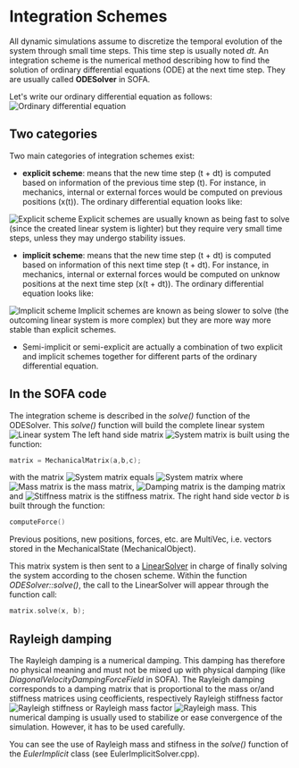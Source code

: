 Integration Schemes
===================

All dynamic simulations assume to discretize the temporal evolution of the system through small time steps. This time step is usually noted *dt*. An integration scheme is the numerical method describing how to find the solution of ordinary differential equations (ODE) at the next time step. They are usually called **ODESolver** in SOFA.

Let's write our ordinary differential equation as follows:
<img src="https://latex.codecogs.com/gif.latex?$$\frac{dx}{dt}=f(x,t)$$" title="Ordinary differential equation" />


Two categories
--------------

Two main categories of integration schemes exist:

  * **explicit scheme**: means that the new time step (t + dt) is computed based on information of the previous time step (t). For instance, in mechanics, internal or external forces would be computed on previous positions (x(t)). The ordinary differential equation looks like:
  <img src="https://latex.codecogs.com/gif.latex?$$x(t+dt)=x(t)+dt \times f(x(t),t)$$" title="Explicit scheme" />
  Explicit schemes are usually known as being fast to solve (since the created linear system is lighter) but they require very small time steps, unless they may undergo stability issues.

  * **implicit scheme**: means that the new time step (t + dt) is computed based on information of this next time step (t + dt). For instance, in mechanics, internal or external forces would be computed on unknow positions at the next time step (x(t + dt)). The ordinary differential equation looks like:
  <img src="https://latex.codecogs.com/gif.latex?$$x(t+dt)=x(t)+dt \times f(x(t+dt),t)$$" title="Implicit scheme" />
  Implicit schemes are known as being slower to solve (the outcoming linear system is more complex) but they are more way more stable than explicit schemes.

  * Semi-implicit or semi-explicit are actually a combination of two explicit and implicit schemes together for different parts of the ordinary differential equation.


In the SOFA code
----------------

The integration scheme is described in the *solve()* function of the ODESolver. This *solve()* function will build the complete linear system <img src="https://latex.codecogs.com/gif.latex?$$\mathbf{A}x=b$$" title="Linear system" />
The left hand side matrix <img src="https://latex.codecogs.com/gif.latex?$$\mathbf{A}$$" title="System matrix" /> is built using the function:
``` cpp
matrix = MechanicalMatrix(a,b,c);
```
with the matrix <img src="https://latex.codecogs.com/gif.latex?$$\mathbf{A}$$" title="System matrix" /> equals <img src="https://latex.codecogs.com/gif.latex?$$\mathbf{A} = \mathbf{M} \cdot a + \mathbf{B} \cdot b + \mathbf{K} \cdot c$$" title="System matrix" /> where <img src="https://latex.codecogs.com/gif.latex?$$\mathbf{M}$$" title="Mass matrix" /> is the mass matrix, <img src="https://latex.codecogs.com/gif.latex?$$\mathbf{B}$$" title="Damping matrix" /> is the damping matrix and <img src="https://latex.codecogs.com/gif.latex?$$\mathbf{K}$$" title="Stiffness matrix" /> is the stiffness matrix. The right hand side vector *b* is built through the function:
``` cpp
computeForce()
```
Previous positions, new positions, forces, etc. are MultiVec, i.e. vectors stored in the MechanicalState (MechanicalObject).

This matrix system is then sent to a [LinearSolver](https://www.sofa-framework.org/community/doc/main-principles/system-resolution/linear-solvers/) in charge of finally solving the system according to the chosen scheme. Within the function *ODESolver::solve()*, the call to the LinearSolver will appear through the function call:

``` cpp
matrix.solve(x, b);
```

Rayleigh damping
----------------

The Rayleigh damping is a numerical damping. This damping has therefore no physical meaning and must not be mixed up with physical damping (like _DiagonalVelocityDampingForceField_ in SOFA). The Rayleigh damping corresponds to a damping matrix that is proportional to the mass or/and stiffness matrices using ceofficients, respectively Rayleigh stiffness factor <img src="https://latex.codecogs.com/gif.latex?$$r_K$$" title="Rayleigh stiffness" /> or Rayleigh mass factor <img src="https://latex.codecogs.com/gif.latex?$$r_M$$" title="Rayleigh mass" />. This numerical damping is usually used to stabilize or ease convergence of the simulation. However, it has to be used carefully.

You can see the use of Rayleigh mass and stifness in the _solve()_ function of the _EulerImplicit_ class (see EulerImplicitSolver.cpp).